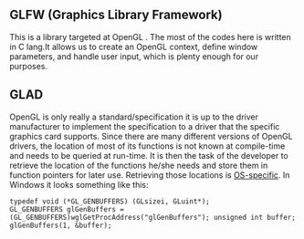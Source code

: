 ## GLFW (Graphics Library Framework)

This is a library targeted at OpenGL . The most of the codes here is written in C lang.It allows us to create an OpenGL context, define window parameters, and handle user input, which is plenty enough for our purposes.

## GLAD
OpenGL is only really a standard/specification it is up to the driver manufacturer to implement the specification to a driver that the specific graphics card supports. Since there are many different versions of OpenGL drivers, the location of most of its functions is not known at compile-time and needs to be queried at run-time. It is then the task of the developer to retrieve the location of the functions he/she needs and store them in function pointers for later use. Retrieving those locations is [OS-specific](https://www.khronos.org/opengl/wiki/Load_OpenGL_Functions). In Windows it looks something like this:
```
typedef void (*GL_GENBUFFERS) (GLsizei, GLuint*); 
GL_GENBUFFERS glGenBuffers = (GL_GENBUFFERS)wglGetProcAddress("glGenBuffers"); unsigned int buffer; glGenBuffers(1, &buffer);
```